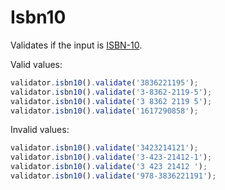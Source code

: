 # Isbn10

Validates if the input is [ISBN-10](https://pt.wikipedia.org/wiki/International_Standard_Book_Number#ISBN-10).

Valid values:

```js
validator.isbn10().validate('3836221195');
validator.isbn10().validate('3-8362-2119-5');
validator.isbn10().validate('3 8362 2119 5');
validator.isbn10().validate('1617290858');
```

Invalid values:

```js
validator.isbn10().validate('3423214121');
validator.isbn10().validate('3-423-21412-1');
validator.isbn10().validate('3 423 21412 ');
validator.isbn10().validate('978-3836221191');
```
